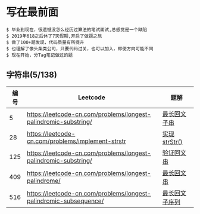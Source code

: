 # 写在最前面

```
$ 毕业到现在，很遗憾没怎么经历过算法的笔试面试,总感觉是一个缺陷
$ 2019年618之后休了7天假期,开启了做题之旅
$ 做了100+题发现，代码质量有所提升
$ 也理解了像头条类公司，只要代码过关，也可以加入，即使方向可能不同
$ 现在开始，分Tag笔记做过的题
```


## 字符串(5/138)

编号  | Leetcode | 题解
------------ | ------------ | -------------
5     |https://leetcode-cn.com/problems/longest-palindromic-substring/      | [最长回文子串]()
28    |https://leetcode-cn.com/problems/implement-strstr   | [实现 strStr()]()
125   |https://leetcode-cn.com/problems/longest-palindromic-substring/      | [验证回文串]()
409   |https://leetcode-cn.com/problems/longest-palindrome/      | [最长回文串]()
516   |https://leetcode-cn.com/problems/longest-palindromic-subsequence/   |  [最长回文子序列]()
